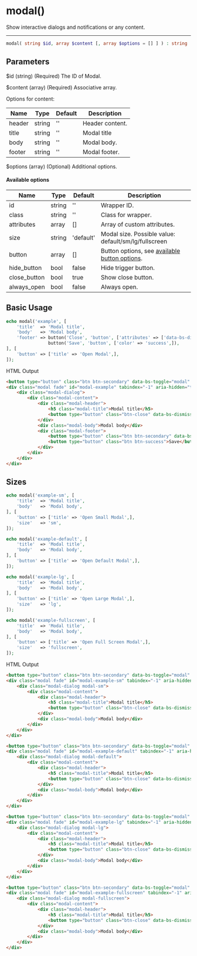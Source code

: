 # modal()

Show interactive dialogs and notifications or any content.

---

```php {.function-name}
modal( string $id, array $content [, array $options = [] ] ) : string
```

## Parameters

$id (string) (Required) The ID of Modal.

$content (array) (Required) Associative array.

Options for content:

| Name   | Type   | Default | Description     |
|--------|--------|---------|-----------------|
| header | string | ''      | Header content. |
| title  | string | ''      | Modal title     |
| body   | string | ''      | Modal body.     |
| footer | string | ''      | Modal footer.   |

$options (array) (Optional) Additional options.

#### Available options

| Name         | Type   | Default   | Description                                                |
|--------------|--------|-----------|------------------------------------------------------------|
| id           | string | ''        | Wrapper ID.                                                |
| class        | string | ''        | Class for wrapper.                                         |
| attributes   | array  | []        | Array of custom attributes.                                |
| size         | string | 'default' | Modal size. Possible value: default/sm/lg/fullscreen       |
| button       | array  | []        | Button options, see [available button options](button.md). |
| hide_button  | bool   | false     | Hide trigger button.                                       |
| close_button | bool   | true      | Show close button.                                         |
| always_open  | bool   | false     | Always open.                                               |

## Basic Usage

```php
echo modal('example', [
    'title'  => 'Modal title',
    'body'   => 'Modal body',
    'footer' => button('Close', 'button', ['attributes' => ['data-bs-dismiss' => 'modal',],]).
                button('Save', 'button', ['color' => 'success',]),
], [
    'button' => ['title' => 'Open Modal',],
]);
```

<span class="html-output-title">HTML Output</span>

```html {.html-output}
<button type="button" class="btn btn-secondary" data-bs-toggle="modal" data-bs-target="#modal-example">Open Modal</button>
<div class="modal fade" id="modal-example" tabindex="-1" aria-hidden="true">
    <div class="modal-dialog">
        <div class="modal-content">
            <div class="modal-header">
                <h5 class="modal-title">Modal title</h5>
                <button type="button" class="btn-close" data-bs-dismiss="modal" aria-label="Close"></button>
            </div>
            <div class="modal-body">Modal body</div>
            <div class="modal-footer">
                <button type="button" class="btn btn-secondary" data-bs-dismiss="modal">Close</button>
                <button type="button" class="btn btn-success">Save</button>
            </div>
        </div>
    </div>
</div>
```

## Sizes

```php
echo modal('example-sm', [
    'title'  => 'Modal title',
    'body'   => 'Modal body',
], [
    'button' => ['title' => 'Open Small Modal',],
    'size'   => 'sm',
]);

echo modal('example-default', [
    'title'  => 'Modal title',
    'body'   => 'Modal body',
], [
    'button' => ['title' => 'Open Default Modal',],
]);

echo modal('example-lg', [
    'title'  => 'Modal title',
    'body'   => 'Modal body',
], [
    'button' => ['title' => 'Open Large Modal',],
    'size'   => 'lg',
]);

echo modal('example-fullscreen', [
    'title'  => 'Modal title',
    'body'   => 'Modal body',
], [
    'button' => ['title' => 'Open Full Screen Modal',],
    'size'   => 'fullscreen',
]);
```

<span class="html-output-title">HTML Output</span>

```html {.html-output}
<button type="button" class="btn btn-secondary" data-bs-toggle="modal" data-bs-target="#modal-example-sm">Open Small Modal</button>
<div class="modal fade" id="modal-example-sm" tabindex="-1" aria-hidden="true">
    <div class="modal-dialog modal-sm">
        <div class="modal-content">
            <div class="modal-header">
                <h5 class="modal-title">Modal title</h5>
                <button type="button" class="btn-close" data-bs-dismiss="modal" aria-label="Close"></button>
            </div>
            <div class="modal-body">Modal body</div>
        </div>
    </div>
</div>

<button type="button" class="btn btn-secondary" data-bs-toggle="modal" data-bs-target="#modal-example-default">Open Default Modal</button>
<div class="modal fade" id="modal-example-default" tabindex="-1" aria-hidden="true">
    <div class="modal-dialog modal-default">
        <div class="modal-content">
            <div class="modal-header">
                <h5 class="modal-title">Modal title</h5>
                <button type="button" class="btn-close" data-bs-dismiss="modal" aria-label="Close"></button>
            </div>
            <div class="modal-body">Modal body</div>
        </div>
    </div>
</div>

<button type="button" class="btn btn-secondary" data-bs-toggle="modal" data-bs-target="#modal-example-lg">Open Large Modal</button>
<div class="modal fade" id="modal-example-lg" tabindex="-1" aria-hidden="true">
    <div class="modal-dialog modal-lg">
        <div class="modal-content">
            <div class="modal-header">
                <h5 class="modal-title">Modal title</h5>
                <button type="button" class="btn-close" data-bs-dismiss="modal" aria-label="Close"></button>
            </div>
            <div class="modal-body">Modal body</div>
        </div>
    </div>
</div>

<button type="button" class="btn btn-secondary" data-bs-toggle="modal" data-bs-target="#modal-example-fullscreen">Open Full Screen Modal</button>
<div class="modal fade" id="modal-example-fullscreen" tabindex="-1" aria-hidden="true">
    <div class="modal-dialog modal-fullscreen">
        <div class="modal-content">
            <div class="modal-header">
                <h5 class="modal-title">Modal title</h5>
                <button type="button" class="btn-close" data-bs-dismiss="modal" aria-label="Close"></button>
            </div>
            <div class="modal-body">Modal body</div>
        </div>
    </div>
</div>
```

